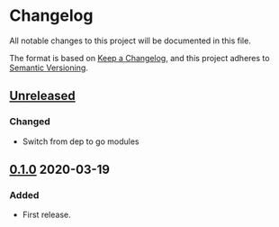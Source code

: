 # Changelog

All notable changes to this project will be documented in this file.

The format is based on [Keep a Changelog](https://keepachangelog.com/en/1.0.0/),
and this project adheres to [Semantic Versioning](https://semver.org/spec/v2.0.0.html).

## [Unreleased]

### Changed

- Switch from dep to go modules

## [0.1.0] 2020-03-19

### Added

- First release.

[Unreleased]: https://github.com/giantswarm/helmclient/compare/v0.1.0...HEAD
[0.1.0]: https://github.com/giantswarm/helmclient/releases/tag/v0.1.0
